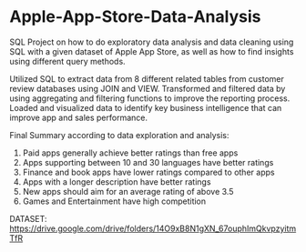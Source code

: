 # Apple-App-Store-Data-Analysis

SQL Project on how to do exploratory data analysis and data cleaning using SQL with a given dataset of Apple App Store, as well as how to find insights using different query methods.

Utilized SQL to extract data from 8 different related tables from customer review databases using JOIN and VIEW.
Transformed and filtered data by using aggregating and filtering functions to improve the reporting process.
Loaded and visualized data to identify key business intelligence that can improve app and sales performance.

Final Summary according to data exploration and analysis: 
1. Paid apps generally achieve better ratings than free apps
2. Apps supporting between 10 and 30 languages have better ratings
3. Finance and book apps have lower ratings compared to other apps
4. Apps with a longer description have better ratings
5. New apps should aim for an average rating of above 3.5
6. Games and Entertainment have high competition

DATASET: https://drive.google.com/drive/folders/14O9xB8N1gXN_67ouphImQkvpzyitmTfR
